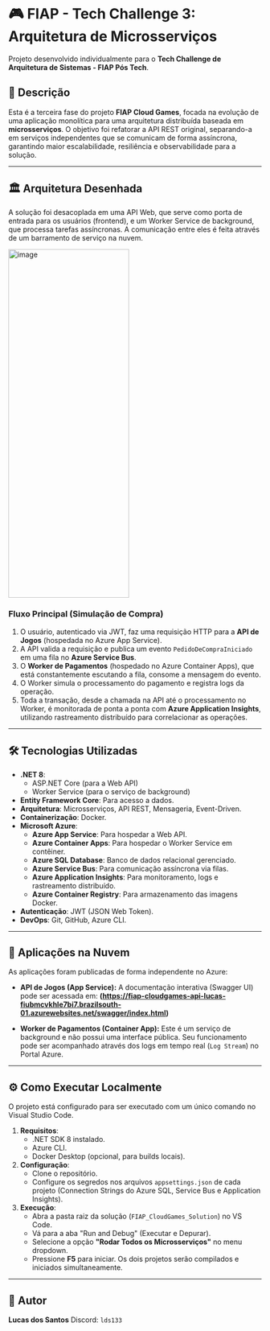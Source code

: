 # 🎮 FIAP - Tech Challenge 3: Arquitetura de Microsserviços

Projeto desenvolvido individualmente para o **Tech Challenge de Arquitetura de Sistemas - FIAP Pós Tech**.

## 📌 Descrição

Esta é a terceira fase do projeto **FIAP Cloud Games**, focada na evolução de uma aplicação monolítica para uma arquitetura distribuída baseada em **microsserviços**. O objetivo foi refatorar a API REST original, separando-a em serviços independentes que se comunicam de forma assíncrona, garantindo maior escalabilidade, resiliência e observabilidade para a solução.

---

## 🏛️ Arquitetura Desenhada

A solução foi desacoplada em uma API Web, que serve como porta de entrada para os usuários (frontend), e um Worker Service de background, que processa tarefas assíncronas. A comunicação entre eles é feita através de um barramento de serviço na nuvem.

<img width="240" height="693" alt="image" src="https://github.com/user-attachments/assets/a0b1b82a-3c1a-4bc8-af97-9c4f441ab487" />


### Fluxo Principal (Simulação de Compra)

1.  O usuário, autenticado via JWT, faz uma requisição HTTP para a **API de Jogos** (hospedada no Azure App Service).
2.  A API valida a requisição e publica um evento `PedidoDeCompraIniciado` em uma fila no **Azure Service Bus**.
3.  O **Worker de Pagamentos** (hospedado no Azure Container Apps), que está constantemente escutando a fila, consome a mensagem do evento.
4.  O Worker simula o processamento do pagamento e registra logs da operação.
5.  Toda a transação, desde a chamada na API até o processamento no Worker, é monitorada de ponta a ponta com **Azure Application Insights**, utilizando rastreamento distribuído para correlacionar as operações.

---

## 🛠️ Tecnologias Utilizadas

-   **.NET 8**:
    -   ASP.NET Core (para a Web API)
    -   Worker Service (para o serviço de background)
-   **Entity Framework Core**: Para acesso a dados.
-   **Arquitetura**: Microsserviços, API REST, Mensageria, Event-Driven.
-   **Containerização**: Docker.
-   **Microsoft Azure**:
    -   **Azure App Service**: Para hospedar a Web API.
    -   **Azure Container Apps**: Para hospedar o Worker Service em contêiner.
    -   **Azure SQL Database**: Banco de dados relacional gerenciado.
    -   **Azure Service Bus**: Para comunicação assíncrona via filas.
    -   **Azure Application Insights**: Para monitoramento, logs e rastreamento distribuído.
    -   **Azure Container Registry**: Para armazenamento das imagens Docker.
-   **Autenticação**: JWT (JSON Web Token).
-   **DevOps**: Git, GitHub, Azure CLI.

---

## 🚀 Aplicações na Nuvem

As aplicações foram publicadas de forma independente no Azure:

-   **API de Jogos (App Service):** A documentação interativa (Swagger UI) pode ser acessada em:
    **(https://fiap-cloudgames-api-lucas-fiubmcvkhle7bi7.brazilsouth-01.azurewebsites.net/swagger/index.html)**

-   **Worker de Pagamentos (Container App):** Este é um serviço de background e não possui uma interface pública. Seu funcionamento pode ser acompanhado através dos logs em tempo real (`Log Stream`) no Portal Azure.

---

## ⚙️ Como Executar Localmente

O projeto está configurado para ser executado com um único comando no Visual Studio Code.

1.  **Requisitos**:
    -   .NET SDK 8 instalado.
    -   Azure CLI.
    -   Docker Desktop (opcional, para builds locais).
2.  **Configuração**:
    -   Clone o repositório.
    -   Configure os segredos nos arquivos `appsettings.json` de cada projeto (Connection Strings do Azure SQL, Service Bus e Application Insights).
3.  **Execução**:
    -   Abra a pasta raiz da solução (`FIAP_CloudGames_Solution`) no VS Code.
    -   Vá para a aba "Run and Debug" (Executar e Depurar).
    -   Selecione a opção **"Rodar Todos os Microsserviços"** no menu dropdown.
    -   Pressione **F5** para iniciar. Os dois projetos serão compilados e iniciados simultaneamente.

---

## 👤 Autor

**Lucas dos Santos**
Discord: `lds133`
